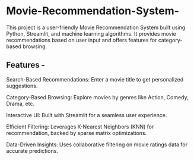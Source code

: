 # Movie-Recommendation-System-
This project is a user-friendly Movie Recommendation System built using Python, Streamlit, and machine learning algorithms. It provides movie recommendations based on user input and offers features for category-based browsing.

## Features -

Search-Based Recommendations: Enter a movie title to get personalized suggestions.

Category-Based Browsing: Explore movies by genres like Action, Comedy, Drama, etc.

Interactive UI: Built with Streamlit for a seamless user experience.

Efficient Filtering: Leverages K-Nearest Neighbors (KNN) for recommendation, backed by sparse matrix optimizations.

Data-Driven Insights: Uses collaborative filtering on movie ratings data for accurate predictions.

